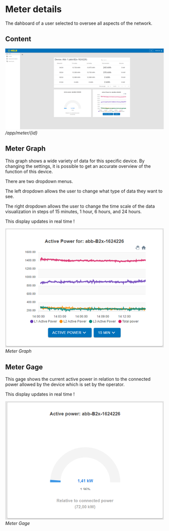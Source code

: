 # Meter details

The dahboard of a user selected to oversee all aspects of the network.

## Content

![ENMeterDetailsPage](../../../assets/ENMeterDetailsPage.png) _/app/meter/{id}_

## Meter Graph

This graph shows a wide variety of data for this specific device. By changing
the settings, it is possible to get an accurate overview of the function of this
device.

There are two dropdown menus.

The left dropdown allows the user to change what type of data they want to see.

The right dropdown allows the user to change the time scale of the data
visualization in steps of 15 minutes, 1 hour, 6 hours, and 24 hours.

This display updates in real time !

![ENMeterDetailsGraph](../../../assets/ENMeterDetailsGraph.png) _Meter Graph_

## Meter Gage

This gage shows the current active power in relation to the connected power
allowed by the device which is set by the operator.

This display updates in real time !

![ENMeterDetailsGage](../../../assets/ENMeterDetailsGage.png) _Meter Gage_
